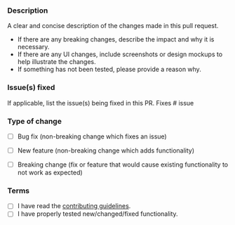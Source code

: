### Description
A clear and concise description of the changes made in this pull request.
- If there are any breaking changes, describe the impact and why it is necessary.
- If there are any UI changes, include screenshots or design mockups to help illustrate the changes.
- If something has not been tested, please provide a reason why.


<!--Please remove this section if not applicable.-->
### Issue(s) fixed
If applicable, list the issue(s) being fixed in this PR.
Fixes # issue


### Type of change
- [ ] Bug fix (non-breaking change which fixes an issue)
- [ ] New feature (non-breaking change which adds functionality)
- [ ] Breaking change (fix or feature that would cause existing functionality to not work as expected)


### Terms
- [ ] I have read the [contributing guidelines](https://github.com/StellarSand/IYPS/blob/main/CONTRIBUTING.md).
- [ ] I have properly tested new/changed/fixed functionality.

